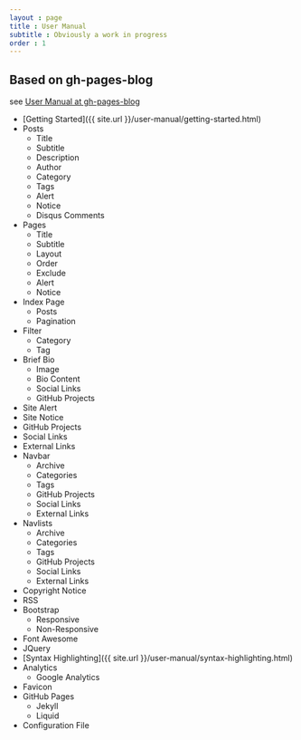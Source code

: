 ```yaml
---
layout : page
title : User Manual
subtitle : Obviously a work in progress
order : 1
---
```

## Based on gh-pages-blog
see [User Manual at gh-pages-blog](https://thedereck.github.io/gh-pages-blog/user-manual.html)

* [Getting Started]({{ site.url }}/user-manual/getting-started.html)
* Posts
  * Title
  * Subtitle
  * Description
  * Author
  * Category
  * Tags
  * Alert
  * Notice
  * Disqus Comments
* Pages
  * Title
  * Subtitle
  * Layout
  * Order
  * Exclude
  * Alert
  * Notice
* Index Page
  * Posts
  * Pagination
* Filter
  * Category
  * Tag
* Brief Bio
  * Image
  * Bio Content
  * Social Links
  * GitHub Projects
* Site Alert
* Site Notice
* GitHub Projects
* Social Links
* External Links
* Navbar
  * Archive
  * Categories
  * Tags
  * GitHub Projects
  * Social Links
  * External Links
* Navlists
  * Archive
  * Categories
  * Tags
  * GitHub Projects
  * Social Links
  * External Links
* Copyright Notice
* RSS
* Bootstrap
  * Responsive
  * Non-Responsive
* Font Awesome
* JQuery
* [Syntax Highlighting]({{ site.url }}/user-manual/syntax-highlighting.html)
* Analytics
  * Google Analytics
* Favicon
* GitHub Pages
  * Jekyll
  * Liquid
* Configuration File
